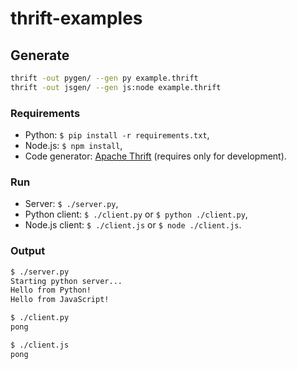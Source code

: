 # thrift-examples

## Generate

```bash
thrift -out pygen/ --gen py example.thrift
thrift -out jsgen/ --gen js:node example.thrift
```

### Requirements
* Python: `$ pip install -r requirements.txt`,
* Node.js: `$ npm install`,
* Code generator: [Apache Thrift](https://thrift.apache.org/) (requires only for development).

### Run
* Server: `$ ./server.py`,
* Python client: `$ ./client.py` or `$ python ./client.py`,
* Node.js client: `$ ./client.js` or `$ node ./client.js`.

### Output
```bash
$ ./server.py
Starting python server...
Hello from Python!
Hello from JavaScript!
```
```bash
$ ./client.py
pong
```
```bash
$ ./client.js
pong
```
